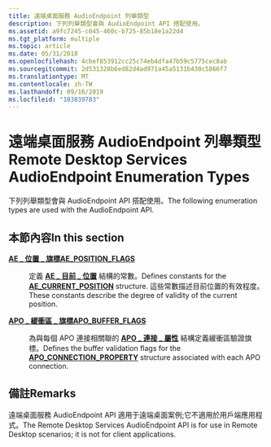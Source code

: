 ```yaml
---
title: 遠端桌面服務 AudioEndpoint 列舉類型
description: 下列列舉類型會與 AudioEndpoint API 搭配使用。
ms.assetid: a9fc7245-c045-460c-b725-85b18e1a22d4
ms.tgt_platform: multiple
ms.topic: article
ms.date: 05/31/2018
ms.openlocfilehash: 4cbef853912cc25c74eb4dfa47b59c5775cec8ab
ms.sourcegitcommit: 2d531328b6ed82d4ad971a45a5131b430c5866f7
ms.translationtype: MT
ms.contentlocale: zh-TW
ms.lasthandoff: 09/16/2019
ms.locfileid: "103839783"
---
```

# <a name="remote-desktop-services-audioendpoint-enumeration-types"></a><span data-ttu-id="fa325-103">遠端桌面服務 AudioEndpoint 列舉類型</span><span class="sxs-lookup"><span data-stu-id="fa325-103">Remote Desktop Services AudioEndpoint Enumeration Types</span></span>

<span data-ttu-id="fa325-104">下列列舉類型會與 AudioEndpoint API 搭配使用。</span><span class="sxs-lookup"><span data-stu-id="fa325-104">The following enumeration types are used with the AudioEndpoint API.</span></span>

## <a name="in-this-section"></a><span data-ttu-id="fa325-105">本節內容</span><span class="sxs-lookup"><span data-stu-id="fa325-105">In this section</span></span>

<dl> <dt>

[<span data-ttu-id="fa325-106">**AE \_ 位置 \_ 旗標**</span><span class="sxs-lookup"><span data-stu-id="fa325-106">**AE\_POSITION\_FLAGS**</span></span>](/windows/desktop/api/Audioengineendpoint/ne-audioengineendpoint-ae_position_flags)
</dt> <dd>

<span data-ttu-id="fa325-107">定義 [**AE \_ 目前 \_ 位置**](/windows/desktop/api/Audioengineendpoint/ns-audioengineendpoint-ae_current_position) 結構的常數。</span><span class="sxs-lookup"><span data-stu-id="fa325-107">Defines constants for the [**AE\_CURRENT\_POSITION**](/windows/desktop/api/Audioengineendpoint/ns-audioengineendpoint-ae_current_position) structure.</span></span> <span data-ttu-id="fa325-108">這些常數描述目前位置的有效程度。</span><span class="sxs-lookup"><span data-stu-id="fa325-108">These constants describe the degree of validity of the current position.</span></span>

</dd> <dt>

[<span data-ttu-id="fa325-109">**APO \_ 緩衝區 \_ 旗標**</span><span class="sxs-lookup"><span data-stu-id="fa325-109">**APO\_BUFFER\_FLAGS**</span></span>](/windows/desktop/api/Audioapotypes/ne-audioapotypes-apo_buffer_flags)
</dt> <dd>

<span data-ttu-id="fa325-110">為與每個 APO 連接相關聯的 [**APO \_ 連接 \_ 屬性**](/windows/desktop/api/Audioapotypes/ns-audioapotypes-apo_connection_property) 結構定義緩衝區驗證旗標。</span><span class="sxs-lookup"><span data-stu-id="fa325-110">Defines the buffer validation flags for the [**APO\_CONNECTION\_PROPERTY**](/windows/desktop/api/Audioapotypes/ns-audioapotypes-apo_connection_property) structure associated with each APO connection.</span></span>

</dd> </dl>

## <a name="remarks"></a><span data-ttu-id="fa325-111">備註</span><span class="sxs-lookup"><span data-stu-id="fa325-111">Remarks</span></span>

<span data-ttu-id="fa325-112">遠端桌面服務 AudioEndpoint API 適用于遠端桌面案例;它不適用於用戶端應用程式。</span><span class="sxs-lookup"><span data-stu-id="fa325-112">The Remote Desktop Services AudioEndpoint API is for use in Remote Desktop scenarios; it is not for client applications.</span></span>

 

 




